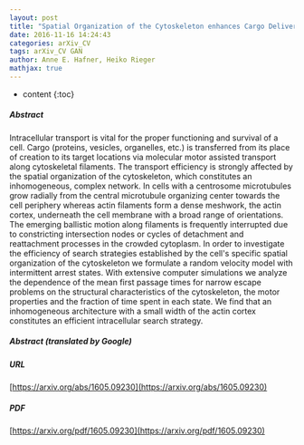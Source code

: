 ```yaml
---
layout: post
title: "Spatial Organization of the Cytoskeleton enhances Cargo Delivery to Specific Target Areas on the Plasma Membrane of Spherical Cells"
date: 2016-11-16 14:24:43
categories: arXiv_CV
tags: arXiv_CV GAN
author: Anne E. Hafner, Heiko Rieger
mathjax: true
---
```


* content
{:toc}

##### Abstract
Intracellular transport is vital for the proper functioning and survival of a cell. Cargo (proteins, vesicles, organelles, etc.) is transferred from its place of creation to its target locations via molecular motor assisted transport along cytoskeletal filaments. The transport efficiency is strongly affected by the spatial organization of the cytoskeleton, which constitutes an inhomogeneous, complex network. In cells with a centrosome microtubules grow radially from the central microtubule organizing center towards the cell periphery whereas actin filaments form a dense meshwork, the actin cortex, underneath the cell membrane with a broad range of orientations. The emerging ballistic motion along filaments is frequently interrupted due to constricting intersection nodes or cycles of detachment and reattachment processes in the crowded cytoplasm. In order to investigate the efficiency of search strategies established by the cell's specific spatial organization of the cytoskeleton we formulate a random velocity model with intermittent arrest states. With extensive computer simulations we analyze the dependence of the mean first passage times for narrow escape problems on the structural characteristics of the cytoskeleton, the motor properties and the fraction of time spent in each state. We find that an inhomogeneous architecture with a small width of the actin cortex constitutes an efficient intracellular search strategy.

##### Abstract (translated by Google)


##### URL
[https://arxiv.org/abs/1605.09230](https://arxiv.org/abs/1605.09230)

##### PDF
[https://arxiv.org/pdf/1605.09230](https://arxiv.org/pdf/1605.09230)

